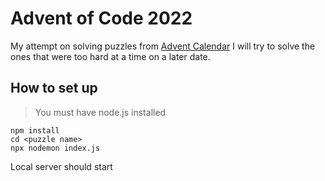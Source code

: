 # Advent of Code 2022
My attempt on solving puzzles from  [Advent Calendar](https://adventofcode.com/2022)
I will try to solve the ones that were too hard at a time on a later date.
## How to set up
> You must have node.js installed 
```
npm install
cd <puzzle name>
npx nodemon index.js
```
Local server should start 
